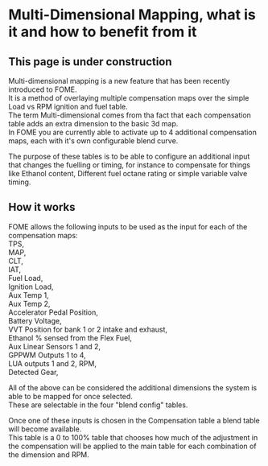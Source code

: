 # Multi-Dimensional Mapping, what is it and how to benefit from it  

## This page is under construction

Multi-dimensional mapping is a new feature that has been recently introduced to FOME.  
It is a method of overlaying multiple compensation maps over the simple Load vs RPM ignition and fuel table.  
The term Multi-dimensional comes from tha fact that each compensation table adds an extra dimension to the basic 3d map.  
In FOME you are currently able to activate up to 4 additional compensation maps, each with it's own configurable blend curve.  

The purpose of these tables is to be able to configure an additional input that changes the fuelling or timing, for instance to compensate for things like Ethanol content, Different fuel octane rating or simple variable valve timing.  

## How it works

FOME allows the following inputs to be used as the input for each of the compensation maps:  
TPS,  
MAP,  
CLT,  
IAT,  
Fuel Load,  
Ignition Load,  
Aux Temp 1,  
Aux Temp 2,  
Accelerator Pedal Position,  
Battery Voltage,  
VVT Position for bank 1 or 2 intake and exhaust,  
Ethanol % sensed from the Flex Fuel,  
Aux Linear Sensors 1 and 2,  
GPPWM Outputs 1 to 4,  
LUA outputs 1 and 2, RPM,  
Detected Gear,  

All of the above can be considered the additional dimensions the system is able to be mapped for once selected.  
These are selectable in the four "blend config" tables.

Once one of these inputs is chosen in the Compensation table a blend table will become available.  
This table is a 0 to 100% table that chooses how much of the adjustment in the compensation will be applied to the main table for each combination of the dimension and RPM. 
